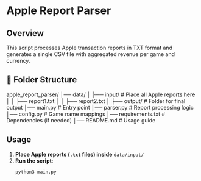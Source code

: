 # Apple Report Parser

## Overview
This script processes Apple transaction reports in TXT format and generates a single CSV file with aggregated revenue per game and currency.

## 📂 Folder Structure
apple_report_parser/
│── data/
│   ├── input/                  # Place all Apple reports here
│   │   ├── report1.txt
│   │   ├── report2.txt
│   ├── output/                  # Folder for final output
│── main.py                      # Entry point
│── parser.py                    # Report processing logic
│── config.py                    # Game name mappings
│── requirements.txt              # Dependencies (if needed)
│── README.md                     # Usage guide

## Usage
1. **Place Apple reports (`.txt` files) inside** `data/input/`
2. **Run the script**:
   ```sh
   python3 main.py